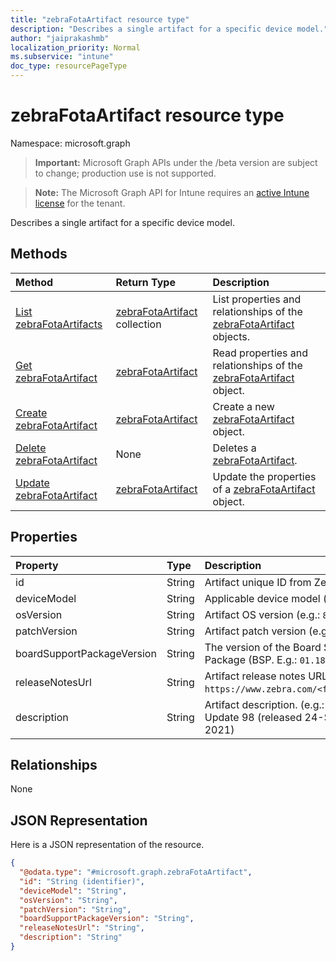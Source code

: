 ```yaml
---
title: "zebraFotaArtifact resource type"
description: "Describes a single artifact for a specific device model."
author: "jaiprakashmb"
localization_priority: Normal
ms.subservice: "intune"
doc_type: resourcePageType
---
```


# zebraFotaArtifact resource type

Namespace: microsoft.graph

> **Important:** Microsoft Graph APIs under the /beta version are subject to change; production use is not supported.

> **Note:** The Microsoft Graph API for Intune requires an [active Intune license](https://go.microsoft.com/fwlink/?linkid=839381) for the tenant.

Describes a single artifact for a specific device model.

## Methods
|Method|Return Type|Description|
|:---|:---|:---|
|[List zebraFotaArtifacts](../api/intune-androidfotaservice-zebrafotaartifact-list.md)|[zebraFotaArtifact](../resources/intune-androidfotaservice-zebrafotaartifact.md) collection|List properties and relationships of the [zebraFotaArtifact](../resources/intune-androidfotaservice-zebrafotaartifact.md) objects.|
|[Get zebraFotaArtifact](../api/intune-androidfotaservice-zebrafotaartifact-get.md)|[zebraFotaArtifact](../resources/intune-androidfotaservice-zebrafotaartifact.md)|Read properties and relationships of the [zebraFotaArtifact](../resources/intune-androidfotaservice-zebrafotaartifact.md) object.|
|[Create zebraFotaArtifact](../api/intune-androidfotaservice-zebrafotaartifact-create.md)|[zebraFotaArtifact](../resources/intune-androidfotaservice-zebrafotaartifact.md)|Create a new [zebraFotaArtifact](../resources/intune-androidfotaservice-zebrafotaartifact.md) object.|
|[Delete zebraFotaArtifact](../api/intune-androidfotaservice-zebrafotaartifact-delete.md)|None|Deletes a [zebraFotaArtifact](../resources/intune-androidfotaservice-zebrafotaartifact.md).|
|[Update zebraFotaArtifact](../api/intune-androidfotaservice-zebrafotaartifact-update.md)|[zebraFotaArtifact](../resources/intune-androidfotaservice-zebrafotaartifact.md)|Update the properties of a [zebraFotaArtifact](../resources/intune-androidfotaservice-zebrafotaartifact.md) object.|

## Properties
|Property|Type|Description|
|:---|:---|:---|
|id|String|Artifact unique ID from Zebra|
|deviceModel|String|Applicable device model (e.g.: `TC8300`) |
|osVersion|String|Artifact OS version (e.g.: `8.1.0`) |
|patchVersion|String|Artifact patch version (e.g.: `U00`)|
|boardSupportPackageVersion|String|The version of the Board Support Package (BSP. E.g.: `01.18.02.00`)|
|releaseNotesUrl|String|Artifact release notes URL (e.g.: `https://www.zebra.com/<filename.pdf>`)|
|description|String|Artifact description. (e.g.: `LifeGuard Update 98 (released 24-September-2021)|

## Relationships
None

## JSON Representation
Here is a JSON representation of the resource.
<!-- {
  "blockType": "resource",
  "keyProperty": "id",
  "@odata.type": "microsoft.graph.zebraFotaArtifact"
}
-->
``` json
{
  "@odata.type": "#microsoft.graph.zebraFotaArtifact",
  "id": "String (identifier)",
  "deviceModel": "String",
  "osVersion": "String",
  "patchVersion": "String",
  "boardSupportPackageVersion": "String",
  "releaseNotesUrl": "String",
  "description": "String"
}
```